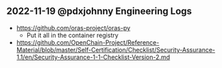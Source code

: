 ## 2022-11-19 @pdxjohnny Engineering Logs

- https://github.com/oras-project/oras-py
  - Put it all in the container registry
- https://github.com/OpenChain-Project/Reference-Material/blob/master/Self-Certification/Checklist/Security-Assurance-1.1/en/Security-Assurance-1-1-Checklist-Version-2.md